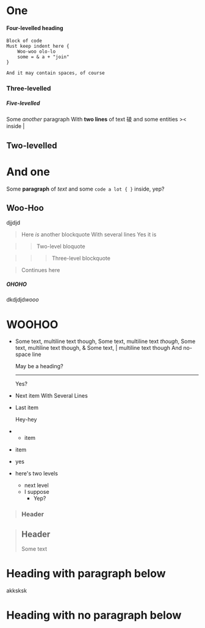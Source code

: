 One
======

#### Four-levelled heading

    Block of code
    Must keep indent here {
        Woo-woo olo-lo
        some = & a + "join"
    }

    And it may contain spaces, of course

### Three-levelled

##### Five-levelled

Some *another* paragraph
With __two lines__ of text &#x7890; and some entities &gt;&lt; inside &#124;

## Two-levelled

# And one

Some **paragraph** of _text_ and some `code a lot { }` inside, yep?

Woo-Hoo
-------

djjdjd

> Here *is* another blockquote
  With several lines
> Yes it is

>> Two-level bloquote

>>> Three-level blockquote

> Continues here

<h5>OHOHO</h5>

<div><html><span>dkdjdjd</span><em>wooo</em><h1>WOOHOO</h1></html></div>

<!-- comment -->


  * Some text, multiline text though, Some text, multiline text *though*, Some text, multiline text though, &amp; Some text, &#124; multiline text though
And no-space line

    May be a heading?

    -----

    Yes?

  * Next item
    With
  Several
    Lines

  * Last item

    Hey-hey
 * + item
 * item
 * yes
 * here's two levels
    * next level
    * I suppose
        * Yep?


> ### Header

> Header
> --------
> Some text

Heading with paragraph below
===========
akksksk

Heading with no paragraph below
===========

